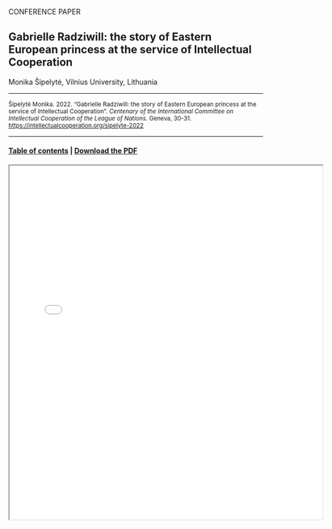 CONFERENCE PAPER

## Gabrielle Radziwill: the story of Eastern European princess at the service of Intellectual Cooperation

Monika Šipelytė, Vilnius University, Lithuania

<hr>

<small>Šipelytė Monika. 2022. “Gabrielle Radziwill: the story of Eastern European princess at the service of Intellectual Cooperation”. _Centenary of the International Committee on Intellectual Cooperation of the League of Nations_. Geneva, 30-31. https://intellectualcooperation.org/sipelyte-2022</small>

<hr>

#### [Table of contents](/book-of-abstracts-2022) |  [Download the PDF](/files/sipelyte-2022.pdf) 

<iframe src="files/sipelyte-2022.pdf" width="620px" height="700px">

  
  
